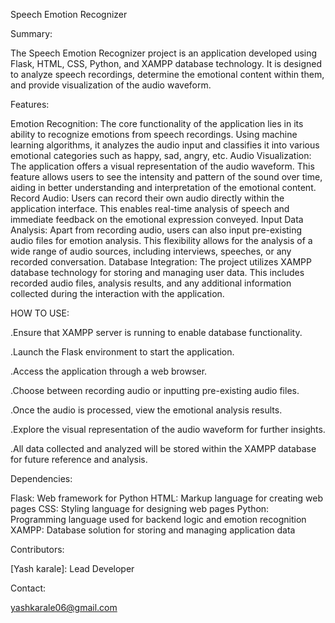 Speech Emotion Recognizer

Summary:

The Speech Emotion Recognizer project is an application developed using Flask, HTML, CSS, Python, and XAMPP database technology. It is designed to analyze speech recordings, determine the emotional content within them, and provide visualization of the audio waveform.

Features:

Emotion Recognition: The core functionality of the application lies in its ability to recognize emotions from speech recordings. Using machine learning algorithms, it analyzes the audio input and classifies it into various emotional categories such as happy, sad, angry, etc.
Audio Visualization: The application offers a visual representation of the audio waveform. This feature allows users to see the intensity and pattern of the sound over time, aiding in better understanding and interpretation of the emotional content.
Record Audio: Users can record their own audio directly within the application interface. This enables real-time analysis of speech and immediate feedback on the emotional expression conveyed.
Input Data Analysis: Apart from recording audio, users can also input pre-existing audio files for emotion analysis. This flexibility allows for the analysis of a wide range of audio sources, including interviews, speeches, or any recorded conversation.
Database Integration: The project utilizes XAMPP database technology for storing and managing user data. This includes recorded audio files, analysis results, and any additional information collected during the interaction with the application.

HOW TO USE:

.Ensure that XAMPP server is running to enable database functionality.

.Launch the Flask environment to start the application.

.Access the application through a web browser.

.Choose between recording audio or inputting pre-existing audio files.

.Once the audio is processed, view the emotional analysis results.

.Explore the visual representation of the audio waveform for further insights.

.All data collected and analyzed will be stored within the XAMPP database for future reference and analysis.


Dependencies:

Flask: Web framework for Python
HTML: Markup language for creating web pages
CSS: Styling language for designing web pages
Python: Programming language used for backend logic and emotion recognition
XAMPP: Database solution for storing and managing application data

Contributors:

[Yash karale]: Lead Developer

Contact:

yashkarale06@gmail.com

